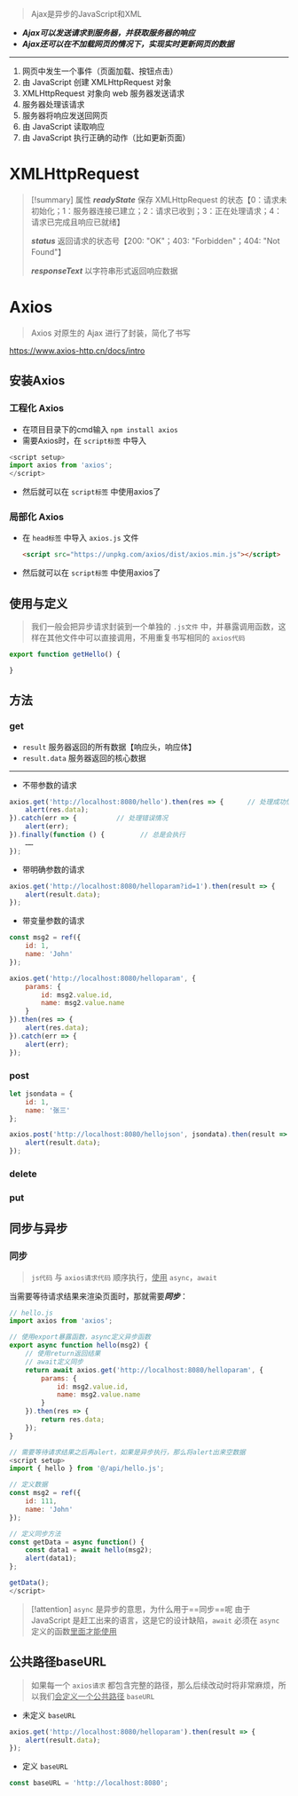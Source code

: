 > Ajax是异步的JavaScript和XML
- ***Ajax可以发送请求到服务器，并获取服务器的响应***
- ***Ajax还可以在不加载网页的情况下，实现实时更新网页的数据***

---

1. 网页中发生一个事件（页面加载、按钮点击）
2. 由 JavaScript 创建 XMLHttpRequest 对象
3. XMLHttpRequest 对象向 web 服务器发送请求
4. 服务器处理该请求
5. 服务器将响应发送回网页
6. 由 JavaScript 读取响应
7. 由 JavaScript 执行正确的动作（比如更新页面）

# XMLHttpRequest
>[!summary] 属性
>***readyState***  保存 XMLHttpRequest 的状态【0：请求未初始化；1：服务器连接已建立；2：请求已收到；3：正在处理请求；4：请求已完成且响应已就绪】
>
>***status***  返回请求的状态号【200: "OK"；403: "Forbidden"；404: "Not Found"】
>
>***responseText***	以字符串形式返回响应数据
# Axios
> Axios 对原生的 Ajax 进行了封装，简化了书写

https://www.axios-http.cn/docs/intro
## 安装Axios
### 工程化 Axios
- 在项目目录下的cmd输入 `npm install axios`
- 需要Axios时，在 `script标签` 中导入
```js
<script setup>
import axios from 'axios';
</script>
```

- 然后就可以在 `script标签` 中使用axios了
### 局部化 Axios
- 在 `head标签` 中导入 `axios.js` 文件
	```html
	<script src="https://unpkg.com/axios/dist/axios.min.js"></script>
	```

- 然后就可以在 `script标签` 中使用axios了

## 使用与定义
>我们一般会把异步请求封装到一个单独的 `.js文件` 中，并暴露调用函数，这样在其他文件中可以直接调用，不用重复书写相同的 `axios代码`

```js
export function getHello() {

}
```

## 方法
### get
- `result` 服务器返回的所有数据【响应头，响应体】
- `result.data` 服务器返回的核心数据

---
- 不带参数的请求
```js
axios.get('http://localhost:8080/hello').then(res => {      // 处理成功情况
	alert(res.data);
}).catch(err => {          // 处理错误情况
	alert(err);
}).finally(function () {         // 总是会执行
	……
});
```
- 带明确参数的请求
```js
axios.get('http://localhost:8080/helloparam?id=1').then(result => {
	alert(result.data);
});
```
- 带变量参数的请求
```js
const msg2 = ref({
    id: 1,
    name: 'John'
});

axios.get('http://localhost:8080/helloparam', {
    params: {
        id: msg2.value.id,
        name: msg2.value.name
    }
}).then(res => {
    alert(res.data);
}).catch(err => {
    alert(err);
});
```

### post
```js
let jsondata = {
	id: 1,
	name: '张三'
};

axios.post('http://localhost:8080/hellojson', jsondata).then(result => {
	alert(result.data);
});
```
### delete
### put
## 同步与异步
### 同步
>`js代码` 与 `axios请求代码` 顺序执行，<u>使用</u> `async`，`await`

当需要等待请求结果来渲染页面时，那就需要***同步***：
```js
// hello.js
import axios from 'axios';

// 使用export暴露函数，async定义异步函数
export async function hello(msg2) {   
	// 使用return返回结果
	// await定义同步
    return await axios.get('http://localhost:8080/helloparam', {  
        params: {
            id: msg2.value.id,
            name: msg2.value.name
        }
    }).then(res => {
        return res.data;
    });
}
```

```js
// 需要等待请求结果之后再alert，如果是异步执行，那么将alert出来空数据
<script setup>
import { hello } from '@/api/hello.js';

// 定义数据
const msg2 = ref({
    id: 111,
    name: 'John'
});

// 定义同步方法
const getData = async function() {
    const data1 = await hello(msg2);
    alert(data1);
};

getData();
</script>
```

>[!attention] `async` 是异步的意思，为什么用于==同步==呢
>由于 JavaScript 是赶工出来的语言，这是它的设计缺陷，`await` 必须在 `async` 定义的函数<u>里面才能使用</u>

## 公共路径baseURL
>如果每一个 `axios请求` 都包含完整的路径，那么后续改动时将非常麻烦，所以我们<u>会定义一个公共路径</u> `baseURL`

- 未定义 `baseURL`
```js
axios.get('http://localhost:8080/helloparam').then(result => {
	alert(result.data);
});

```

- 定义 `baseURL`
```js
const baseURL = 'http://localhost:8080';

```



































